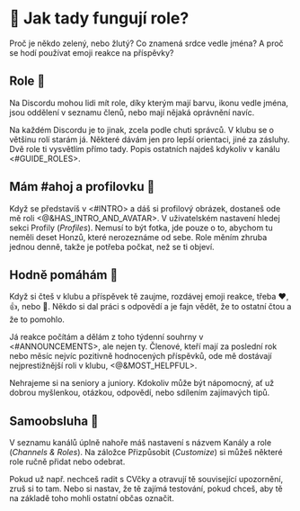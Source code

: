 # 🙋 Jak tady fungují role?
Proč je někdo zelený, nebo žlutý? Co znamená srdce vedle jména? A proč se hodí používat emoji reakce na příspěvky?

## Role 🏅
Na Discordu mohou lidi mít role, díky kterým mají barvu, ikonu vedle jména, jsou oddělení v seznamu členů, nebo mají nějaká oprávnění navíc.

Na každém Discordu je to jinak, zcela podle chuti správců. V klubu se o většinu rolí starám já. Některé dávám jen pro lepší orientaci, jiné za zásluhy. Dvě role ti vysvětlím přímo tady. Popis ostatních najdeš kdykoliv v kanálu <#GUIDE_ROLES>.

## Mám #ahoj a profilovku 🦸
Když se představíš v <#INTRO> a dáš si profilový obrázek, dostaneš ode mě roli <@&HAS_INTRO_AND_AVATAR>. V uživatelském nastavení hledej sekci Profily (_Profiles_). Nemusí to být fotka, jde pouze o to, abychom tu neměli deset Honzů, které nerozeznáme od sebe. Role měním zhruba jednou denně, takže je potřeba počkat, než se ti objeví.

## Hodně pomáhám 💛
Když si čteš v klubu a příspěvek tě zaujme, rozdávej emoji reakce, třeba ❤️, 👍, nebo 👀. Někdo si dal práci s odpovědí a je fajn vědět, že to ostatní čtou a že to pomohlo.

Já reakce počítám a dělám z toho týdenní souhrny v <#ANNOUNCEMENTS>, ale nejen ty. Členové, kteří mají za poslední rok nebo měsíc nejvíc pozitivně hodnocených příspěvků, ode mě dostávají nejprestižnější roli v klubu, <@&MOST_HELPFUL>.

Nehrajeme si na seniory a juniory. Kdokoliv může být nápomocný, ať už dobrou myšlenkou, otázkou, odpovědí, nebo sdílením zajímavých tipů.

## Samoobsluha 🛒
V seznamu kanálů úplně nahoře máš nastavení s názvem Kanály a role (_Channels & Roles_). Na záložce Přizpůsobit (_Customize_) si můžeš některé role ručně přidat nebo odebrat.

Pokud už např. nechceš radit s CVčky a otravují tě související upozornění, zruš si to tam. Nebo si nastav, že tě zajímá testování, pokud chceš, aby tě na základě toho mohli ostatní občas označit.
